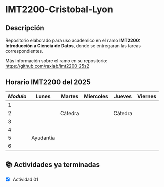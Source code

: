 # IMT2200-Cristobal-Lyon
## Descripción
Repositorio elaborado para uso academico en el ramo **IMT2200: Introducción a Ciencia de Datos**, donde se entregaran las tareas correspondientes.

Más información sobre el ramo en su repositorio: <https://github.com/raxlab/imt2200-25s2>

## Horario IMT2200 del 2025
|   ***Modulo*** |    **Lunes**  |   **Martes**  | **Miercoles** | **Jueves**    | **Viernes**   |
| -------------- | ------------- | ------------- | ------------- | ------------- | ------------- |
|       1        |               |               |               |               |               |
|        2       |               | Cátedra       |               | Cátedra       |               |
|        3       |               |               |               |               |               |
|        4       |               |               |               |               |               |
|        5       |     Ayudantía |               |               |               |               |
|         6      |               |               |               |               |               |

## 📚 Actividades ya terminadas
- [x] Actividad 01
